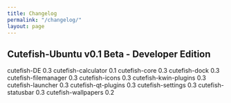 ```yaml
---
title: Changelog
permalink: "/changelog/"
layout: page
---
```


## **Cutefish-Ubuntu v0.1 Beta - Developer Edition**

cutefish-DE            0.3
cutefish-calculator    0.1
cutefish-core          0.3 
cutefish-dock          0.3 
cutefish-filemanager   0.3 
cutefish-icons         0.3 
cutefish-kwin-plugins  0.3 
cutefish-launcher      0.3 
cutefish-qt-plugins    0.3
cutefish-settings      0.3
cutefish-statusbar     0.3
cutefish-wallpapers    0.2
